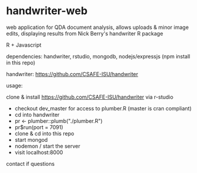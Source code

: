 # handwriter-web
web application for QDA document analysis, allows uploads & minor image edits, displaying results from Nick Berry's handwriter R package

R + Javascript

dependencies: handwriter, rstudio, mongodb, nodejs/expressjs (npm install in this repo)

handwriter: https://github.com/CSAFE-ISU/handwriter

usage:

clone & install https://github.com/CSAFE-ISU/handwriter via r-studio

  - checkout dev_master for access to plumber.R (master is cran compliant) 
  - cd into handwriter
  - pr <- plumber::plumb("./plumber.R") 
  - pr$run(port = 7091)
  - clone & cd into this repo
  - start mongod
  - nodemon / start the server
  - visit localhost:8000
  
contact if questions
